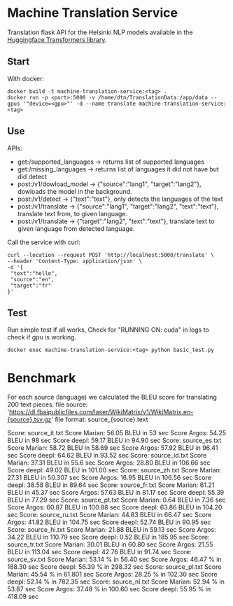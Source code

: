 # Machine Translation Service
Translation flask API for the Helsinki NLP models available in the [Huggingface Transformers library](https://huggingface.co/Helsinki-NLP). 

## Start

With docker:

```
docker build -t machine-translation-service:<tag> .
docker run -p <port>:5000 -v /home/dtn/TranslationData:/app/data --gpus '"device=<gpu>"' -d --name translate machine-translation-service:<tag> 
```

## Use

APIs:
- get:/supported_languages -> returns list of supported languages
- get:/missing_languages -> returns list of languages it did not have but did detect
- post:/v1/dowload_model -> {"source":"lang1", "target":"lang2"}, dowloads the model in the background.
- post:/v1/detect -> {"text":"text"}, only detects the languages of the text
- post:/v1/translate -> {"source":"lang1", "target":"lang2", "text":"text"}, translate text from, to given language. 
- post:/v1/translate -> {"target":"lang2", "text":"text"}, translate text to given language from detected language. 

Call the service with curl:
```
curl --location --request POST 'http://localhost:5000/translate' \
--header 'Content-Type: application/json' \
-d '{
 "text":"hello",
 "source":"en",
 "target":"fr"
}'
```
## Test
Run simple test if all works, Check for "RUNNING ON: cuda" in logs to check if gpu is working.
```
docker exec machine-translation-service:<tag> python basic_test.py 
```


# Benchmark

For each source (language) we calculated the BLEU score for translating 200 text pieces.
file source: 'https://dl.fbaipublicfiles.com/laser/WikiMatrix/v1/WikiMatrix.en-{source}.tsv.gz'
file format: source_{source}.text

Score: source_it.txt
Score Marian: 56.05 BLEU in 53 sec
Score Argos: 54.25 BLEU in 98 sec
Score deepl: 59.17 BLEU in 94.90 sec
Score: source_es.txt
Score Marian: 58.72 BLEU in 58.69 sec
Score Argos: 57.92 BLEU in 96.41 sec
Score deepl: 64.62 BLEU in 93.52 sec
Score: source_id.txt
Score Marian: 37.31 BLEU in 55.6 sec
Score Argos: 28.80 BLEU in 106.66 sec
Score deepl: 49.02 BLEU in 101.00 sec
Score: source_zh.txt
Score Marian: 27.31 BLEU in 50.307 sec
Score Argos: 16.95 BLEU in 106.56 sec
Score deepl: 38.58 BLEU in 89.64 sec
Score: source_fr.txt
Score Marian: 61.21 BLEU in 45.37 sec
Score Argos: 57.63 BLEU in 81.17 sec
Score deepl: 55.39 BLEU in 77.29 sec
Score: source_pt.txt
Score Marian: 0.64 BLEU in 7.36 sec
Score Argos: 60.87 BLEU in 100.88 sec
Score deepl: 63.86 BLEU in 104.20 sec
Score: source_ru.txt
Score Marian: 44.83 BLEU in 66.47 sec
Score Argos: 41.82 BLEU in 104.75 sec
Score deepl: 52.74 BLEU in 90.95 sec
Score: source_hi.txt
Score Marian: 21.88 BLEU in 59.13 sec
Score Argos: 34.22 BLEU in 110.79 sec
Score deepl: 0.52 BLEU in 185.95 sec
Score: source_tr.txt
Score Marian: 30.01 BLEU in 60.80 sec
Score Argos: 21.55 BLEU in 113.04 sec
Score deepl: 42.76 BLEU in 91.74 sec
Score: source_sv.txt
Score Marian: 53.14 % in 56.40 sec
Score Argos: 46.47 % in 188.30 sec
Score deepl: 56.39 % in 298.32 sec
Score: source_pl.txt
Score Marian: 45.54 % in 61.801 sec
Score Argos: 28.25 % in 102.30 sec
Score deepl: 52.14 % in 782.35 sec
Score: source_nl.txt
Score Marian: 52.94 % in 53.87 sec
Score Argos: 37.48 % in 100.60 sec
Score deepl: 55.95 % in 418.09 sec
